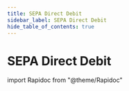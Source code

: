 ```yaml
---
title: SEPA Direct Debit
sidebar_label: SEPA Direct Debit
hide_table_of_contents: true
---
```


# SEPA Direct Debit

import Rapidoc from "@theme/Rapidoc"

<Rapidoc apiUrl="/v1.1/Transfers.Sdd" isRelative="true">
</Rapidoc>
